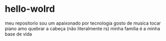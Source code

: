 # hello-wolrd
meu repositorio
sou um apaixonado por tecnologia 
gosto de musica 
tocar piano
amo quebrar a cabeça (não literalmente rs)
minha familia é a minha base de vida
